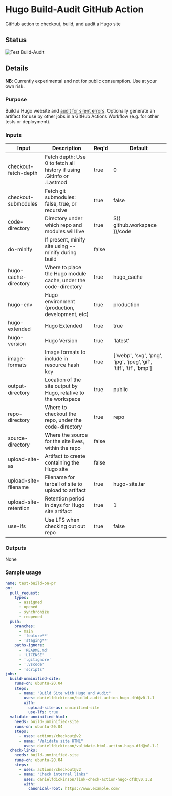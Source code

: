 # Hugo Build-Audit GitHub Action
GitHub action to checkout, build, and audit a Hugo site

## Status

![Test Build-Audit](https://github.com/danielfdickinson/build-audit-action-hugo-dfd/actions/workflows/test-build-audit.yml/badge.svg)

## Details

**NB**: Currently experimental and not for public consumption. Use at your own risk.

### Purpose

Build a Hugo website and [audit for silent errors](https://discourse.gohugo.io/t/audit-your-published-site-for-problems/35184/8). Optionally generate an artifact for use by other jobs in a GitHub Actions Workflow (e.g. for other tests or deployment).

### Inputs


| Input | Description | Req'd | Default |
|-------|-------------|-------|---------|
| checkout-fetch-depth | Fetch depth: Use 0 to fetch all history if using .GitInfo or .Lastmod | true | 0 |
| checkout-submodules | Fetch git submodules: false, true, or recursive | true | false |
| code-directory | Directory under which repo and modules will live | true | ${{ github.workspace }}/code |
| do-minify | If present, minify site using --minify during build | false | |
| hugo-cache-directory | Where to place the Hugo module cache, under the code-directory | true | hugo_cache
| hugo-env | Hugo environment (production, development, etc) | true | production |
| hugo-extended | Hugo Extended | true | true |
| hugo-version | Hugo Version | true | 'latest' |
| image-formats | Image formats to include in resource hash key | true | ['webp', 'svg', 'png', 'jpg', 'jpeg','gif', 'tiff', 'tif', 'bmp'] |
| output-directory | Location of the site output by Hugo, relative to the workspace | true | public |
| repo-directory | Where to checkout the repo, under the code-directory | true | repo |
| source-directory | Where the source for the site lives, within the repo | false | |
| upload-site-as | Artifact to create containing the Hugo site | false | |
| upload-site-filename | Filename for tarball of site to upload to artifact | true | hugo-site.tar |
| upload-site-retention | Retention period in days for Hugo site artifact | true | 1 |
| use-lfs | Use LFS when checking out out repo | true | false |

### Outputs

None

### Sample usage

```yaml
name: test-build-on-pr
on:
  pull_request:
    types:
      - assigned
      - opened
      - synchronize
      - reopened
  push:
    branches:
      - main
      - 'feature**'
      - 'staging**'
    paths-ignore:
      - 'README.md'
      - 'LICENSE'
      - '.gitignore'
      - '.vscode'
      - 'scripts'
jobs:
  build-unminified-site:
    runs-on: ubuntu-20.04
    steps:
      - name: "Build Site with Hugo and Audit"
        uses: danielfdickinson/build-audit-action-hugo-dfd@v0.1.1
        with:
          upload-site-as: unminified-site
          use-lfs: true
  validate-unminified-html:
    needs: build-unminified-site
    runs-on: ubuntu-20.04
    steps:
      - uses: actions/checkout@v2
      - name: "Validate site HTML"
        uses: danielfdickinson/validate-html-action-hugo-dfd@v0.1.1
  check-links:
    needs: build-unminified-site
    runs-on: ubuntu-20.04
    steps:
      - uses: actions/checkout@v2
      - name: "Check internal links"
        uses: danielfdickinson/link-check-action-hugo-dfd@v0.1.2
        with:
          canonical-root: https://www.example.com/
```
